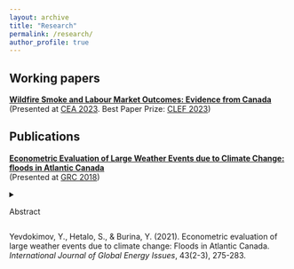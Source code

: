 ```yaml
---
layout: archive
title: "Research"
permalink: /research/
author_profile: true
---
```


## Working papers

**[Wildfire Smoke and Labour Market Outcomes: Evidence from Canada](https://stanhetalo.github.io/files/Paper1-Smoke-Labour-Canada.pdf)** <br />
(Presented at [CEA 2023](https://www.economics.ca/cpages/cea2023). Best Paper Prize: [CLEF 2023](https://www.sfu.ca/economics/community/news/2023/06/wildfire-smoke-and-labour-market-outcomes--phd-paper-runner-up-f.html))

## Publications

**[Econometric Evaluation of Large Weather Events due to Climate Change: floods in Atlantic Canada](https://www.inderscienceonline.com/doi/abs/10.1504/IJGEI.2021.115149)** <br />
(Presented at [GRC 2018](https://grc.unbgsa.ca/grc-2018/#home))
<details>
<summary>

Abstract

</summary>
      
Climate change increases frequency of large weather events such as floods, storm surges, cyclones, hurricanes, high-speed winds, thunderstorms, snowstorms, blizzards, extreme temperatures, and others. All these events lead to a significant economic damage to property, infrastructure, and human health. Historically Atlantic Canada has been vulnerable to flooding. Therefore, the goal of this study is to establish a relationship between socio-economic, climatological as well as direct flood factors and economic loss from floods in Atlantic Canada. First, this study evaluates probability of floods in Atlantic Canada due to hydrological as well as climatological factors. Second, it tests the hypothesis of an increasing frequency of floods in the future due to climate change. Coupled with economic losses from floods defined earlier, it will give us a possibility to evaluate the expected damage from floods in Atlantic Canada due to climate change to justify investment into mitigation measures.
</details> 
      
Yevdokimov, Y., Hetalo, S., & Burina, Y. (2021). Econometric evaluation of large weather events due to climate change: Floods in Atlantic Canada. _International Journal of Global Energy Issues_, 43(2-3), 275-283.
